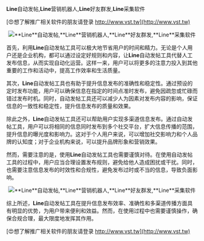 **Line**自动发帖,**Line**营销机器人,**Line**好友群发,**Line**采集软件

[😍想了解推广相关软件的朋友请登录 http://www.vst.tw](http://www.vst.tw)

 <center><img src="https://vst.tw/MP4/tuiguang/png/3.png" alt="**Line**自动发帖,**Line**营销机器人,**Line**好友群发,**Line**采集软件"></center>

首先，利用**Line**自动发帖工具可以极大地节省用户的时间和精力。无论是个人用户还是企业机构，都可以通过设定好规则和内容，让**Line**自动发帖工具代替人工发布信息，从而实现自动化运营。这样一来，用户可以将更多的注意力投入到其他重要的工作和活动中，提高工作效率和生活质量。

其次，**Line**自动发帖工具也有助于提升信息发布的准确性和稳定性。通过预设的定时发布功能，用户可以确保信息在指定的时间点准时发布，避免因疏忽或忙碌而错过发布时机。同时，自动发帖工具还可以减少人为因素对发布内容的影响，保证信息的一致性和稳定性，提升信息发布的质量和效果。

除此之外，**Line**自动发帖工具还可以帮助用户实现多渠道信息发布。通过自动发帖工具，用户可以将相同的信息同时发布到多个社交平台，扩大信息传播的范围，提升信息的曝光度和影响力。这对于个人用户来说，可以增加社交影响力和个人品牌的认知度；对于企业机构来说，可以提升品牌形象和营销效果。

然而，需要注意的是，使用**Line**自动发帖工具也需要谨慎对待。在使用自动发帖工具的过程中，用户应当合理设置发布规则，避免给他人造成困扰或干扰。同时，也需要注意信息发布的时效性和合规性，避免发布过时或不当的信息，导致负面影响。

 <center><img src="https://vst.tw/MP4/tuiguang/png/1.png" alt="**Line**自动发帖,**Line**营销机器人,**Line**好友群发,**Line**采集软件"></center>

综上所述，**Line**自动发帖工具在提升信息发布效率、准确性和多渠道传播方面具有明显的优势，为用户带来便利和效益。然而，在使用过程中也需要谨慎操作，确保合规合理，最大限度地发挥其作用。

[😍想了解推广相关软件的朋友请登录 http://www.vst.tw](http://www.vst.tw)




